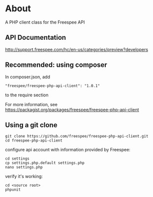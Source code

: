 # About

A PHP client class for the Freespee API

## API Documentation

http://support.freespee.com/hc/en-us/categories/preview?developers


## Recommended: using composer

In composer.json, add

```
"freespee/freespee-php-api-client": "1.0.1"
```

to the require section

For more information, see https://packagist.org/packages/freespee/freespee-php-api-client



## Using a git clone

```
git clone https://github.com/freespee/freespee-php-api-client.git
cd freespee-php-api-client
```

configure api account with information provided by Freespee:
```
cd settings
cp settings.php.default settings.php
nano settings.php
```

verify it's working:

```
cd <source root>
phpunit
```
